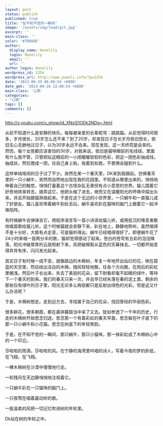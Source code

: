 ```yaml
---
layout: post
status: publish
published: true
title: "在不知不觉的一瞬间"
image: '/assets/img/load/git.jpg'
excerpt: ''
main-class: ''
color: '#7D669E'
author:
  display_name: Honolily
  login: Honolily
  email: ''
  url: ''
author_login: Honolily
wordpress_id: 2254
wordpress_url: http://www.yuanli.info/?p=2254
date: '2013-09-29 06:00:54 +0800'
date_gmt: '2013-09-28 22:00:54 +0800'
main-class: '心旅'
categories:
- "心旅"
tags: []
comments: []
---
```

http://v.youku.com/v_show/id_XNzQ1ODk2NDg=.html

从前不知道什么是安静的快乐。每每被亲爱的长辈昵骂：跳跳猫。从前觉得时间很多，岁月很长，20岁怎么还不来？到了20岁，却发现日子在长岁月依旧悠长，依旧无心无肺地过日子，以为30岁永远不会来。现在发现，这一天终究是会来的。然而，每个女孩都应该害怕的30岁，对我来说，依旧是猫咪眼前的毛线球。里面有什么我不管，只管把玩这眼前的一小团暖暖软软的色彩，把这一团色彩抽成线，抽成丝，然后搅成一团，往自己身上粘，拖着到处跑，不畏惧会碰到什么。

这样单纯喧闹的日子过了不少。突然在某一个春天里，DK来到我跟前。仿佛春天里的一只小蜗牛，突然而自然地出现在我的花园里。不知道从哪里出来的，悄悄地伸着自己的触觉，悄悄打量着这个古怪杂乱无章但有点小意思的世界。猫儿围着它好奇地转来转去，拨弄这它，他把头缩了进去，继而又在温暖阳光的呼唤中探出头来。并且开始跟猫熟络起来。于是在这个无边的小世界里，一只蜗牛和一直猫儿成了好朋友。猫儿喜欢带着蜗牛到处去玩，蜗牛喜欢趴在猫咪的脑门上跟着它一起冲锋陷阵。

有时候蜗牛会弹弹吉它，用程序语言写一首小诗读给猫儿听，或用低沉的嗓音勇敢地唱首歌给猫儿听。这个时候猫就会安静下来，趴在地上，静静地聆听。虽然唱得不是十分好，大致有点走音，可是猫听得出，蜗牛已经唱得很好了。即便蜗牛花了24小时来唱一首两分半的歌，猫却觉得感动了起来。苍白的苍穹有五彩的泡泡降落，阳光冲破厚厚的云层照射下来，风把破棉絮从蓝色的天幕抹去。一切都开始变得井井有序，闪闪发光起来。

其实日子有时候一成不变，就像路边的木棉树，年复一年地开出灿烂的花，映在碧蓝的天空里，然后结出洁白的木棉，随风轻轻地飘，往各个方向飘，在雨后的彩虹里搁浅。然后叶子长出来，失去了美丽的花朵，留下耐看却毫不起眼的绿叶，等待下一个春天的到来。我们的春天只来一次，并且早已经失落在春的泥土里。剩余的那些仅有绿叶的日子里，阳光无论多么绚丽都只是反射出绿色的光彩。但是这又什么办法呢？

于是，木棉树想走。走到远方去，寻找属于自己的花朵，找回曾经的华丽色彩。

很多鲜花，很多朝霞，都在晨钟暮鼓当中来了又去。犹如参透了一千年的历史，行走的木棉树开始思念归途。思念那一个有着彩虹的春天早晨，思念躲在叶子底下的那一只小蜗牛和小花猫。思念在树底下的年轻笑脸。 

于是，在不知不觉的一瞬间，那只蜗牛，那只小猫咪，那一抹彩虹成了木棉树心中的一个印记。

莎啦啦的雨滴，莎啦啦的风。在宁静的海湾里吟唱的诗人，写着今夜的梦的折纸，在飞翔，在飞翔。

一棵木棉树在沙漠中慢慢地行走。

一轮残月在天边静悄悄地注视着它。

一只蜗牛趴在一只猫咪的脑门上。

一只夜莺在唱着最动听的歌。 

一股温柔的风把一切记忆吹进树的年轮里。

Dk站在树的年轮之中。 


